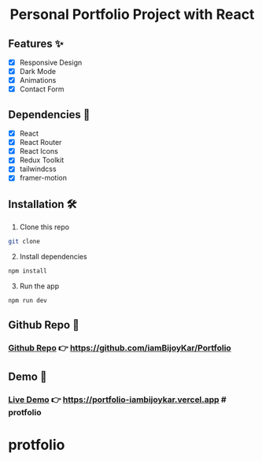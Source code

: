 <h1 align="center" >Personal Portfolio Project with React </h1>

## Features ✨
- [x] Responsive Design
- [x] Dark Mode
- [x] Animations
- [x] Contact Form

## Dependencies 🧱
- [x] React
- [x] React Router
- [x] React Icons
- [x] Redux Toolkit
- [x] tailwindcss
- [x] framer-motion

## Installation 🛠️
1. Clone this repo
```bash
git clone
```
2. Install dependencies
```bash
npm install
```
3. Run the app
```bash
npm run dev
```
## Github Repo 📁

### [Github Repo]( https://github.com/iamBijoyKar/Portfolio) 👉 https://github.com/iamBijoyKar/Portfolio

## Demo 🚀

### [Live Demo](https://portfolio-iambijoykar.vercel.app/) 👉 https://portfolio-iambijoykar.vercel.app # protfolio
# protfolio
